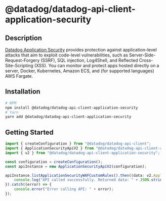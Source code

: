 # @datadog/datadog-api-client-application-security

## Description

[Datadog Application Security](https://docs.datadoghq.com/security/application_security/) provides protection against
application-level attacks that aim to exploit code-level vulnerabilities,
such as Server-Side-Request-Forgery (SSRF), SQL injection, Log4Shell, and
Reflected Cross-Site-Scripting (XSS). You can monitor and protect apps
hosted directly on a server, Docker, Kubernetes, Amazon ECS, and (for
supported languages) AWS Fargate.

## Installation

```sh
# NPM
npm install @datadog/datadog-api-client-application-security
# Yarn
yarn add @datadog/datadog-api-client-application-security
```

## Getting Started
```ts
import { createConfiguration } from "@datadog/datadog-api-client";
import { ApplicationSecurityApiV2 } from "@datadog/datadog-api-client-application-security";
import { v2 } from "@datadog/datadog-api-client-application-security";

const configuration = createConfiguration();
const apiInstance = new ApplicationSecurityApiV2(configuration);

apiInstance.listApplicationSecurityWAFCustomRules().then((data: v2.ApplicationSecurityWafCustomRuleListResponse) => {
    console.log("API called successfully. Returned data: " + JSON.stringify(data));
}).catch((error) => {
    console.error("Error calling API: " + error);
});
```